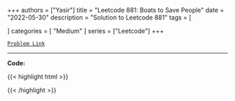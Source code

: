 
+++
authors = ["Yasir"]
title = "Leetcode 881: Boats to Save People"
date = "2022-05-30"
description = "Solution to Leetcode 881"
tags = [
    
]
categories = [
    "Medium"
]
series = ["Leetcode"]
+++



[`Problem Link`](https://leetcode.com/problems/boats-to-save-people/description/)

---

**Code:**

{{< highlight html >}}

{{< /highlight >}}

